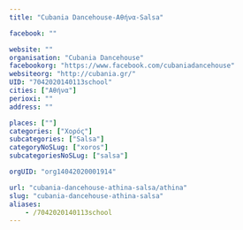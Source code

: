 ```yaml
---
title: "Cubania Dancehouse-Αθήνα-Salsa"

facebook: ""

website: ""
organisation: "Cubania Dancehouse"
facebookorg: "https://www.facebook.com/cubaniadancehouse"
websiteorg: "http://cubania.gr/"
UID: "7042020140113school"
cities: ["Αθήνα"]
perioxi: ""
address: ""

places: [""]
categories: ["Χορός"]
subcategories: ["Salsa"]
categoryNoSLug: ["xoros"]
subcategoriesNoSLug: ["salsa"]

orgUID: "org14042020001914"

url: "cubania-dancehouse-athina-salsa/athina"
slug: "cubania-dancehouse-athina-salsa"
aliases:
    - /7042020140113school
---
```





